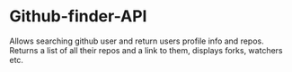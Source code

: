 # Github-finder-API
Allows searching github user and return users profile info and repos.
Returns a list of all their repos and a link to them, displays forks, watchers etc.
